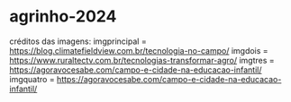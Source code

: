 # agrinho-2024

créditos das imagens:
  imgprincipal = https://blog.climatefieldview.com.br/tecnologia-no-campo/
  imgdois = https://www.ruraltectv.com.br/tecnologias-transformar-agro/
  imgtres = https://agoravocesabe.com/campo-e-cidade-na-educacao-infantil/
  imgquatro = https://agoravocesabe.com/campo-e-cidade-na-educacao-infantil/